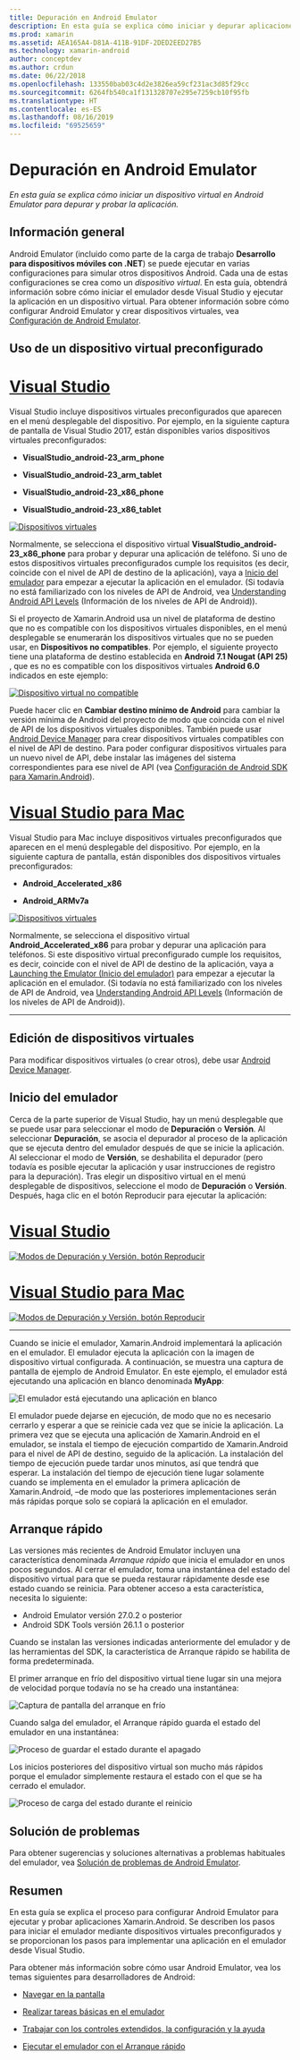 ```yaml
---
title: Depuración en Android Emulator
description: En esta guía se explica cómo iniciar y depurar aplicaciones en Visual Studio mediante Android Emulator.
ms.prod: xamarin
ms.assetid: AEA165A4-D81A-411B-91DF-2DED2EED27B5
ms.technology: xamarin-android
author: conceptdev
ms.author: crdun
ms.date: 06/22/2018
ms.openlocfilehash: 133550bab03c4d2e3826ea59cf231ac3d85f29cc
ms.sourcegitcommit: 6264fb540ca1f131328707e295e7259cb10f95fb
ms.translationtype: HT
ms.contentlocale: es-ES
ms.lasthandoff: 08/16/2019
ms.locfileid: "69525659"
---
```

# <a name="debugging-on-the-android-emulator"></a>Depuración en Android Emulator

_En esta guía se explica cómo iniciar un dispositivo virtual en Android Emulator para depurar y probar la aplicación._

## <a name="overview"></a>Información general

Android Emulator (incluido como parte de la carga de trabajo **Desarrollo para dispositivos móviles con .NET**) se puede ejecutar en varias configuraciones para simular otros dispositivos Android. Cada una de estas configuraciones se crea como un _dispositivo virtual_. En esta guía, obtendrá información sobre cómo iniciar el emulador desde Visual Studio y ejecutar la aplicación en un dispositivo virtual. Para obtener información sobre cómo configurar Android Emulator y crear dispositivos virtuales, vea [Configuración de Android Emulator](~/android/get-started/installation/android-emulator/index.md).


## <a name="using-a-pre-configured-virtual-device"></a>Uso de un dispositivo virtual preconfigurado

# <a name="visual-studiotabwindows"></a>[Visual Studio](#tab/windows)

Visual Studio incluye dispositivos virtuales preconfigurados que aparecen en el menú desplegable del dispositivo. Por ejemplo, en la siguiente captura de pantalla de Visual Studio 2017, están disponibles varios dispositivos virtuales preconfigurados:

- **VisualStudio\_android-23\_arm\_phone**

- **VisualStudio\_android-23\_arm\_tablet**

- **VisualStudio\_android-23\_x86\_phone** 

- **VisualStudio\_android-23\_x86\_tablet** 

[![Dispositivos virtuales](debug-on-emulator-images/win/01-virtual-devices-sml.png)](debug-on-emulator-images/win/01-virtual-devices.png#lightbox)

Normalmente, se selecciona el dispositivo virtual **VisualStudio\_android-23\_x86\_phone** para probar y depurar una aplicación de teléfono. Si uno de estos dispositivos virtuales preconfigurados cumple los requisitos (es decir, coincide con el nivel de API de destino de la aplicación), vaya a [Inicio del emulador](#launching) para empezar a ejecutar la aplicación en el emulador. (Si todavía no está familiarizado con los niveles de API de Android, vea [Understanding Android API Levels](~/android/app-fundamentals/android-api-levels.md) (Información de los niveles de API de Android)).

Si el proyecto de Xamarin.Android usa un nivel de plataforma de destino que no es compatible con los dispositivos virtuales disponibles, en el menú desplegable se enumerarán los dispositivos virtuales que no se pueden usar, en **Dispositivos no compatibles**. Por ejemplo, el siguiente proyecto tiene una plataforma de destino establecida en **Android 7.1 Nougat (API 25)** , que es no es compatible con los dispositivos virtuales **Android 6.0** indicados en este ejemplo:

[![Dispositivo virtual no compatible](debug-on-emulator-images/win/02-incompatible-level-sml.png)](debug-on-emulator-images/win/02-incompatible-level.png#lightbox)

Puede hacer clic en **Cambiar destino mínimo de Android** para cambiar la versión mínima de Android del proyecto de modo que coincida con el nivel de API de los dispositivos virtuales disponibles. También puede usar [Android Device Manager](~/android/get-started/installation/android-emulator/device-manager.md) para crear dispositivos virtuales compatibles con el nivel de API de destino.
Para poder configurar dispositivos virtuales para un nuevo nivel de API, debe instalar las imágenes del sistema correspondientes para ese nivel de API (vea [Configuración de Android SDK para Xamarin.Android](~/android/get-started/installation/android-sdk.md)).

# <a name="visual-studio-for-mactabmacos"></a>[Visual Studio para Mac](#tab/macos)

Visual Studio para Mac incluye dispositivos virtuales preconfigurados que aparecen en el menú desplegable del dispositivo. Por ejemplo, en la siguiente captura de pantalla, están disponibles dos dispositivos virtuales preconfigurados:

- **Android\_Accelerated\_x86**

- **Android\_ARMv7a**

[![Dispositivos virtuales](debug-on-emulator-images/mac/01-virtual-devices-sml.png)](debug-on-emulator-images/mac/01-virtual-devices.png#lightbox)

Normalmente, se selecciona el dispositivo virtual **Android\_Accelerated\_x86** para probar y depurar una aplicación para teléfonos. Si este dispositivo virtual preconfigurado cumple los requisitos, es decir, coincide con el nivel de API de destino de la aplicación, vaya a [Launching the Emulator (Inicio del emulador)](#launching) para empezar a ejecutar la aplicación en el emulador. (Si todavía no está familiarizado con los niveles de API de Android, vea [Understanding Android API Levels](~/android/app-fundamentals/android-api-levels.md) (Información de los niveles de API de Android)).

-----

## <a name="editing-virtual-devices"></a>Edición de dispositivos virtuales

Para modificar dispositivos virtuales (o crear otros), debe usar [Android Device Manager](~/android/get-started/installation/android-emulator/device-manager.md).


<a name="launching" />

## <a name="launching-the-emulator"></a>Inicio del emulador

Cerca de la parte superior de Visual Studio, hay un menú desplegable que se puede usar para seleccionar el modo de **Depuración** o **Versión**. Al seleccionar **Depuración**, se asocia el depurador al proceso de la aplicación que se ejecuta dentro del emulador después de que se inicie la aplicación. Al seleccionar el modo de **Versión**, se deshabilita el depurador (pero todavía es posible ejecutar la aplicación y usar instrucciones de registro para la depuración). Tras elegir un dispositivo virtual en el menú desplegable de dispositivos, seleccione el modo de **Depuración** o **Versión**. Después, haga clic en el botón Reproducir para ejecutar la aplicación:

# <a name="visual-studiotabwindows"></a>[Visual Studio](#tab/windows)

[![Modos de Depuración y Versión, botón Reproducir](debug-on-emulator-images/win/17-debug-release-sml.png)](debug-on-emulator-images/win/17-debug-release.png#lightbox)

# <a name="visual-studio-for-mactabmacos"></a>[Visual Studio para Mac](#tab/macos)

[![Modos de Depuración y Versión, botón Reproducir](debug-on-emulator-images/mac/16-debug-release-sml.png)](debug-on-emulator-images/mac/16-debug-release.png#lightbox)

-----

Cuando se inicie el emulador, Xamarin.Android implementará la aplicación en el emulador. El emulador ejecuta la aplicación con la imagen de dispositivo virtual configurada. A continuación, se muestra una captura de pantalla de ejemplo de Android Emulator. En este ejemplo, el emulador está ejecutando una aplicación en blanco denominada **MyApp**:

![El emulador está ejecutando una aplicación en blanco](debug-on-emulator-images/emulator-running.png)

El emulador puede dejarse en ejecución, de modo que no es necesario cerrarlo y esperar a que se reinicie cada vez que se inicie la aplicación. La primera vez que se ejecuta una aplicación de Xamarin.Android en el emulador, se instala el tiempo de ejecución compartido de Xamarin.Android para el nivel de API de destino, seguido de la aplicación. La instalación del tiempo de ejecución puede tardar unos minutos, así que tendrá que esperar. La instalación del tiempo de ejecución tiene lugar solamente cuando se implementa en el emulador la primera aplicación de Xamarin.Android, &ndash;de modo que las posteriores implementaciones serán más rápidas porque solo se copiará la aplicación en el emulador.

<a name="quick-boot" />

## <a name="quick-boot"></a>Arranque rápido

Las versiones más recientes de Android Emulator incluyen una característica denominada _Arranque rápido_ que inicia el emulador en unos pocos segundos. Al cerrar el emulador, toma una instantánea del estado del dispositivo virtual para que se pueda restaurar rápidamente desde ese estado cuando se reinicia.
Para obtener acceso a esta característica, necesita lo siguiente:

- Android Emulator versión 27.0.2 o posterior
- Android SDK Tools versión 26.1.1 o posterior

Cuando se instalan las versiones indicadas anteriormente del emulador y de las herramientas del SDK, la característica de Arranque rápido se habilita de forma predeterminada. 

El primer arranque en frío del dispositivo virtual tiene lugar sin una mejora de velocidad porque todavía no se ha creado una instantánea:

![Captura de pantalla del arranque en frío](debug-on-emulator-images/cold-boot.png)

Cuando salga del emulador, el Arranque rápido guarda el estado del emulador en una instantánea:

![Proceso de guardar el estado durante el apagado](debug-on-emulator-images/saving-state.png)

Los inicios posteriores del dispositivo virtual son mucho más rápidos porque el emulador simplemente restaura el estado con el que se ha cerrado el emulador.

![Proceso de carga del estado durante el reinicio](debug-on-emulator-images/loading-state.png)


## <a name="troubleshooting"></a>Solución de problemas

Para obtener sugerencias y soluciones alternativas a problemas habituales del emulador, vea [Solución de problemas de Android Emulator](~/android/get-started/installation/android-emulator/troubleshooting.md).


## <a name="summary"></a>Resumen

En esta guía se explica el proceso para configurar Android Emulator para ejecutar y probar aplicaciones Xamarin.Android. Se describen los pasos para iniciar el emulador mediante dispositivos virtuales preconfigurados y se proporcionan los pasos para implementar una aplicación en el emulador desde Visual Studio. 

Para obtener más información sobre cómo usar Android Emulator, vea los temas siguientes para desarrolladores de Android:

- [Navegar en la pantalla](https://developer.android.com/studio/run/emulator.html#navigate)

- [Realizar tareas básicas en el emulador](https://developer.android.com/studio/run/emulator.html#tasks)

- [Trabajar con los controles extendidos, la configuración y la ayuda](https://developer.android.com/studio/run/emulator.html#extended)

- [Ejecutar el emulador con el Arranque rápido](https://developer.android.com/studio/run/emulator#quickboot)
